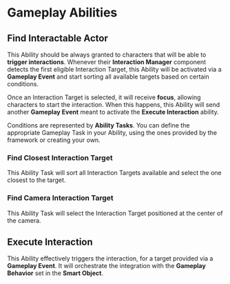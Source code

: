 # Gameplay Abilities
<primary-label ref="interaction"/>

## Find Interactable Actor

This Ability should be always granted to characters that will be able to **trigger interactions**. Whenever their 
**Interaction Manager** component detects the first eligible Interaction Target, this Ability will be activated via a
**Gameplay Event** and start sorting all available targets based on certain conditions.

Once an Interaction Target is selected, it will receive **focus**, allowing characters to start the interaction. When
this happens, this Ability will send another **Gameplay Event** meant to activate the **Execute Interaction** ability.

Conditions are represented by **Ability Tasks**. You can define the appropriate Gameplay Task in your Ability, using 
the ones provided by the framework or creating your own.

### Find Closest Interaction Target
This Ability Task will sort all Interaction Targets available and select the one closest to the target.

### Find Camera Interaction Target
This Ability Task will select the Interaction Target positioned at the center of the camera.

## Execute Interaction

This Ability effectively triggers the interaction, for a target provided via a **Gameplay Event**. It will orchestrate
the integration with the **Gameplay Behavior** set in the **Smart Object**.